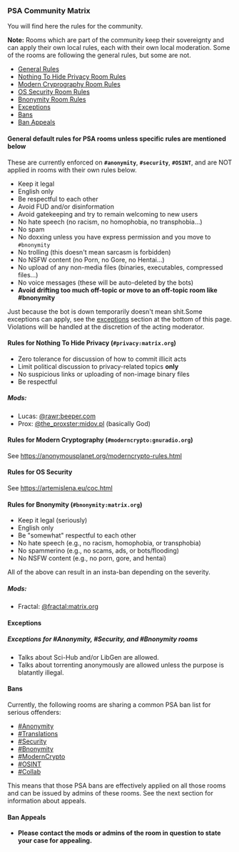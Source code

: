 ### PSA Community Matrix

You will find here the rules for the community.

**Note:** Rooms which are part of the community keep their sovereignty and can apply their own local rules, each with their own local moderation. Some of the rooms are following the general rules, but some are not.

- [General Rules](#general)
- [Nothing To Hide Privacy Room Rules](#nth)
- [Modern Cryprography Room Rules](#moderncrypto)
- [OS Security Room Rules](#ossecurity)
- [Bnonymity Room Rules](#bnonymity)
- [Exceptions](#exceptions)
- [Bans](#bans)
- [Ban Appeals](#appeals)

#### General default rules for PSA rooms **unless specific rules are mentioned below**<a name="general"></a>
These are currently enforced on **```#anonymity```**, **```#security```**, **```#OSINT```**, and are NOT applied in rooms with their own rules below.

- Keep it legal
- English only
- Be respectful to each other
- Avoid FUD and/or disinformation
- Avoid gatekeeping and try to remain welcoming to new users
- No hate speech (no racism, no homophobia, no transphobia...)
- No spam
- No doxxing unless you have express permission and you move to ```#bnonymity```
- No trolling (this doesn't mean sarcasm is forbidden)
- No NSFW content (no Porn, no Gore, no Hentai...)
- No upload of any non-media files (binaries, executables, compressed files...)
- No voice messages (these will be auto-deleted by the bots)
- **Avoid drifting too much off-topic or move to an off-topic room like #bnonymity**

Just because the bot is down temporarily doesn't mean shit.Some exceptions can apply, see the [exceptions](#exceptions) section at the bottom of this page. Violations will be handled at the discretion of the acting moderator.

#### Rules for Nothing To Hide Privacy (```#privacy:matrix.org```)<a name="nth"></a>
- Zero tolerance for discussion of how to commit illicit acts
- Limit political discussion to privacy-related topics **only**
- No suspicious links or uploading of non-image binary files
- Be respectful

##### Mods:
- Lucas: [@rawr:beeper.com](https://matrix.to/#/@rawr:beeper.com)
- Prox: [@the_proxster:midov.pl](https://matrix.to/#/@the_proxster:midov.pl) (basically God)

#### Rules for Modern Cryptography (```#moderncrypto:gnuradio.org```)<a name="moderncrypto"></a>
See <https://anonymousplanet.org/moderncrypto-rules.html>

#### Rules for OS Security<a name="ossecurity"></a>
See <https://artemislena.eu/coc.html>

#### Rules for Bnonymity (```#bnonymity:matrix.org```)<a name="bnonymity"></a>
- Keep it legal (seriously)
- English only
- Be "somewhat" respectful to each other
- No hate speech (e.g., no racism, homophobia, or transphobia)
- No spammerino (e.g., no scams, ads, or bots/flooding)
- No NSFW content (e.g., no porn, gore, and hentai)

All of the above can result in an insta-ban depending on the severity.

##### Mods:
- Fractal: [@fractal:matrix.org](https://matrix.to/#/@fractal:matrix.org)

#### Exceptions<a name="exceptions"></a>

##### Exceptions for #Anonymity, #Security, and #Bnonymity rooms
- Talks about Sci-Hub and/or LibGen are allowed.
- Talks about torrenting anonymously are allowed unless the purpose is blatantly illegal.

#### Bans<a name="bans"></a>
Currently, the following rooms are sharing a common PSA ban list for serious offenders:
- [#Anonymity](https://matrix.to/#/#anonymity:matrix.anonymousplanet.org)
- [#Translations](https://matrix.to/#/#thgtoa-translation:matrix.anonymousplanet.org)
- [#Security](https://matrix.to/#/#security:matrix.anonymousplanet.org)
- [#Bnonymity](https://matrix.to/#/#bnonymity:matrix.anonymousplanet.org)
- [#ModernCrypto](https://matrix.to/#/#moderncrypto:matrix.anonymousplanet.org)
- [#OSINT](https://matrix.to/#/#OSINT:matrix.anonymousplanet.org)
- [#Collab](https://matrix.to/#/#thgtoa-collab:matrix.anonymousplanet.org)

This means that those PSA bans are effectively applied on all those rooms and can be issued by admins of these rooms. See the next section for information about appeals.

#### Ban Appeals<a name="appeals"></a>
- **Please contact the mods or admins of the room in question to state your case for appealing.**
